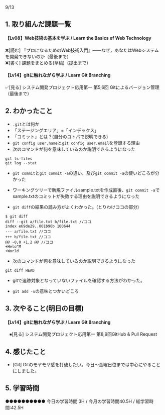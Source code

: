 9/13

## 1. 取り組んだ課題一覧
#### 【Lv08】Web技術の基本を学ぶ / Learn the Basics of Web Technology
 ❌[読む] 『プロになるためのWeb技術入門』――なぜ，あなたはWebシステムを開発できないのか（最後まで）  
 ❌[書く] 課題をまとめる(草稿)（提出まで）

#### 【Lv14】gitに触れながら学ぶ / Learn Git Branching
 ✅[見る] システム開発プロジェクト応用第一 第5,6回 Gitによるバージョン管理（最後まで）

## 2. わかったこと
- `.git`とは何か
- 「ステージングエリア」=「インデックス」
- 「コミット」とは？(自分のコトバで説明できる)
- `git config user.name`と`git config user.email`を登録する理由
- 次のコマンドが何を意味しているのか説明できるようになった
```
git ls-files
git log --stat
```
- `git commit`と`git commit -a`の違い、及び`git commit -a`の使いどころが分かった

- ワーキングツリーで新規ファイルsample.txtを作成直後、`git commit -a`でsample.txtのコミットが失敗する理由を説明できるようになった

- `git diff`の結果の読み方がよくわかった。(とりわけココの部分)
```
$ git diff
diff --git a/file.txt b/file.txt //ココ
index e69de29..001b90b 100644
--- a/file.txt //ココ
+++ b/file.txt //ココ
@@ -0,0 +1,2 @@ //ココ
+Helo^M
+World 
```
- 次のコマンドが何を意味しているのか説明できるようになった
```
git diff HEAD
```

- gitで追跡対象となっていないファイルを確認する方法がわかった。

- `git add -u`の意味とつかいどころ
## 3. 次やること(明日の目標)
#### 【Lv14】gitに触れながら学ぶ / Learn Git Branching
　⏹[見る] システム開発プロジェクト応用第一 第8,9回GitHub & Pull Request

## 4. 感じたこと
- [Git] Gitのモヤモヤ感を打破したい。今日～金曜日位までは中心にやることにしました。

## 5. 学習時間
●●●●●●●●●●
今日の学習時間:3H / 今月の学習時間40.5H / 総学習時間:42.5H
